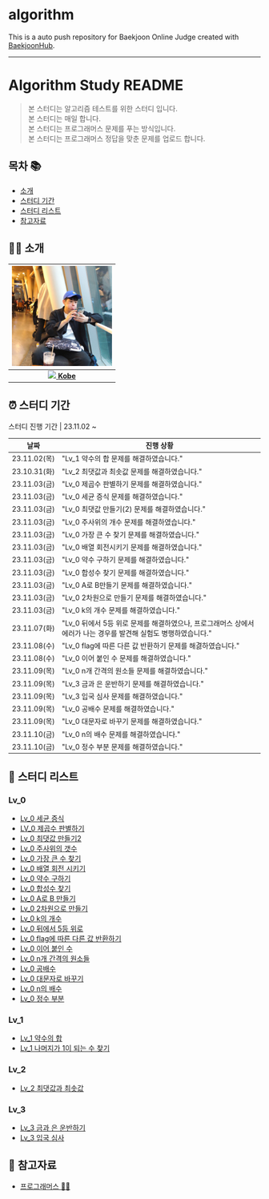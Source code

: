 # algorithm
This is a auto push repository for Baekjoon Online Judge created with [BaekjoonHub](https://github.com/BaekjoonHub/BaekjoonHub).

---
# Algorithm Study README

> 본 스터디는 알고리즘 테스트를 위한 스터디 입니다.</br>
> 본 스터디는 매일 합니다.</br>
> 본 스터디는 프로그래머스 문제를 푸는 방식입니다.</br>
> 본 스터디는 프로그래머스 정답을 맞춘 문제를 업로드 합니다.</br>

## 목차 📚

- [소개](#-소개)
- [스터디 기간](#-스터디-기간)
- [스터디 리스트](#-스터디-리스트)
- [참고자료](#-참고자료)

## 🧑‍💻 소개
| <img src="https://github.com/devKobe24/BranchTest/blob/main/IMG_5424.JPG?raw=true" width="200" height="200"/> |
| :-: |
| [<img src="https://hackmd.io/_uploads/SJEQuLsEh.png" width="20"/> **Kobe**](https://github.com/devKobe24) |

## ⏰ 스터디 기간
스터디 진행 기간 | 23.11.02 ~

| 날짜 | 진행 상황 | 
| -------- | -------- |
| 23.11.02(목)     | "Lv_1 약수의 합 문제를 해결하였습니다."|
| 23.10.31(화)     | "Lv_2 최댓값과 최솟값 문제를 해결하였습니다."|
| 23.11.03(금)     | "Lv_0 제곱수 판별하기 문제를 해결하였습니다."|
| 23.11.03(금)     | "Lv_0 세균 증식 문제를 해결하였습니다."|
| 23.11.03(금)     | "Lv_0 최댓값 만들기(2) 문제를 해결하였습니다."|
| 23.11.03(금)     | "Lv_0 주사위의 개수 문제를 해결하였습니다."|
| 23.11.03(금)     | "Lv_0 가장 큰 수 찾기 문제를 해결하였습니다."|
| 23.11.03(금)     | "Lv_0 배열 회전시키기 문제를 해결하였습니다."|
| 23.11.03(금)     | "Lv_0 약수 구하기 문제를 해결하였습니다."|
| 23.11.03(금)     | "Lv_0 합성수 찾기 문제를 해결하였습니다."|
| 23.11.03(금)     | "Lv_0 A로 B만들기 문제를 해결하였습니다."|
| 23.11.03(금)     | "Lv_0 2차원으로 만들기 문제를 해결하였습니다."|
| 23.11.03(금)     | "Lv_0 k의 개수 문제를 해결하였습니다."|
| 23.11.07(화)     | "Lv_0 뒤에서 5등 위로 문제를 해결하였으나, 프로그래머스 상에서 에러가 나는 경우를 발견해 실험도 병행하였습니다." |
| 23.11.08(수)     | "Lv_0 flag에 따른 다른 값 반환하기 문제를 해겷하였습니다." |
| 23.11.08(수)     | "Lv_0 이어 붙인 수 문제를 해결하였습니다." |
| 23.11.09(목)     | "Lv_0 n개 간격의 원소들 문제를 해결하였습니다." |
| 23.11.09(목)     | "Lv_3 금과 은 운반하기 문제를 해결하였습니다." |
| 23.11.09(목)     | "Lv_3 입국 심사 문제를 해결하였습니다." |
| 23.11.09(목)     | "Lv_0 공배수 문제를 해결하였습니다." |
| 23.11.09(목)     | "Lv_0 대문자로 바꾸기 문제를 해결하였습니다." |
| 23.11.10(금)     | "Lv_0 n의 배수 문제를 해결하였습니다." |
| 23.11.10(금)     | "Lv_0 정수 부분 문제를 해결하였습니다." |

## 📖 스터디 리스트
### Lv_0
- [Lv_0 세균 증식](https://github.com/devKobe24/algorithm/tree/main/%ED%94%84%EB%A1%9C%EA%B7%B8%EB%9E%98%EB%A8%B8%EC%8A%A4/unrated/120910.%E2%80%85%EC%84%B8%EA%B7%A0%E2%80%85%EC%A6%9D%EC%8B%9D)
- [LV_0 제곱수 판별하기](https://github.com/devKobe24/algorithm/tree/main/%ED%94%84%EB%A1%9C%EA%B7%B8%EB%9E%98%EB%A8%B8%EC%8A%A4/unrated/120909.%E2%80%85%EC%A0%9C%EA%B3%B1%EC%88%98%E2%80%85%ED%8C%90%EB%B3%84%ED%95%98%EA%B8%B0)
- [Lv_0 최댓값 만들기2](https://github.com/devKobe24/algorithm/tree/main/%ED%94%84%EB%A1%9C%EA%B7%B8%EB%9E%98%EB%A8%B8%EC%8A%A4/unrated/120862.%E2%80%85%EC%B5%9C%EB%8C%93%EA%B0%92%E2%80%85%EB%A7%8C%EB%93%A4%EA%B8%B0%E2%80%85%EF%BC%882%EF%BC%89)
- [Lv_0 주사위의 갯수](https://github.com/devKobe24/algorithm/tree/main/%ED%94%84%EB%A1%9C%EA%B7%B8%EB%9E%98%EB%A8%B8%EC%8A%A4/unrated/120845.%E2%80%85%EC%A3%BC%EC%82%AC%EC%9C%84%EC%9D%98%E2%80%85%EA%B0%9C%EC%88%98)
- [Lv_0 가장 큰 수 찾기](https://github.com/devKobe24/algorithm/tree/main/%ED%94%84%EB%A1%9C%EA%B7%B8%EB%9E%98%EB%A8%B8%EC%8A%A4/unrated/120899.%E2%80%85%EA%B0%80%EC%9E%A5%E2%80%85%ED%81%B0%E2%80%85%EC%88%98%E2%80%85%EC%B0%BE%EA%B8%B0)
- [Lv_0 배열 회전 시키기](https://github.com/devKobe24/algorithm/tree/main/%ED%94%84%EB%A1%9C%EA%B7%B8%EB%9E%98%EB%A8%B8%EC%8A%A4/unrated/120844.%E2%80%85%EB%B0%B0%EC%97%B4%E2%80%85%ED%9A%8C%EC%A0%84%EC%8B%9C%ED%82%A4%EA%B8%B0)
- [Lv_0 약수 구하기](https://github.com/devKobe24/algorithm/tree/main/%ED%94%84%EB%A1%9C%EA%B7%B8%EB%9E%98%EB%A8%B8%EC%8A%A4/unrated/120897.%E2%80%85%EC%95%BD%EC%88%98%E2%80%85%EA%B5%AC%ED%95%98%EA%B8%B0)
- [Lv_0 합성수 찾기](https://github.com/devKobe24/algorithm/tree/main/%ED%94%84%EB%A1%9C%EA%B7%B8%EB%9E%98%EB%A8%B8%EC%8A%A4/unrated/120846.%E2%80%85%ED%95%A9%EC%84%B1%EC%88%98%E2%80%85%EC%B0%BE%EA%B8%B0)
- [Lv_0 A로 B 만들기](https://github.com/devKobe24/algorithm/tree/main/%ED%94%84%EB%A1%9C%EA%B7%B8%EB%9E%98%EB%A8%B8%EC%8A%A4/unrated/120886.%E2%80%85A%EB%A1%9C%E2%80%85B%E2%80%85%EB%A7%8C%EB%93%A4%EA%B8%B0)
- [Lv_0 2차원으로 만들기](https://github.com/devKobe24/algorithm/tree/main/%ED%94%84%EB%A1%9C%EA%B7%B8%EB%9E%98%EB%A8%B8%EC%8A%A4/unrated/120842.%E2%80%852%EC%B0%A8%EC%9B%90%EC%9C%BC%EB%A1%9C%E2%80%85%EB%A7%8C%EB%93%A4%EA%B8%B0)
- [Lv_0 k의 개수](https://github.com/devKobe24/algorithm/tree/main/%ED%94%84%EB%A1%9C%EA%B7%B8%EB%9E%98%EB%A8%B8%EC%8A%A4/unrated/120887.%E2%80%85k%EC%9D%98%E2%80%85%EA%B0%9C%EC%88%98)
- [Lv_0 뒤에서 5등 위로](https://github.com/devKobe24/algorithm/tree/main/%ED%94%84%EB%A1%9C%EA%B7%B8%EB%9E%98%EB%A8%B8%EC%8A%A4/unrated/181852.%E2%80%85%EB%92%A4%EC%97%90%EC%84%9C%E2%80%855%EB%93%B1%E2%80%85%EC%9C%84%EB%A1%9C)
- [Lv_0 flag에 따른 다른 값 반환하기](https://github.com/devKobe24/algorithm/tree/main/%ED%94%84%EB%A1%9C%EA%B7%B8%EB%9E%98%EB%A8%B8%EC%8A%A4/unrated/181933.%E2%80%85flag%EC%97%90%E2%80%85%EB%94%B0%EB%9D%BC%E2%80%85%EB%8B%A4%EB%A5%B8%E2%80%85%EA%B0%92%E2%80%85%EB%B0%98%ED%99%98%ED%95%98%EA%B8%B0)
- [Lv_0 이어 붙인 수](https://github.com/devKobe24/algorithm/tree/main/%ED%94%84%EB%A1%9C%EA%B7%B8%EB%9E%98%EB%A8%B8%EC%8A%A4/unrated/181928.%E2%80%85%EC%9D%B4%EC%96%B4%E2%80%85%EB%B6%99%EC%9D%B8%E2%80%85%EC%88%98)
- [Lv_0 n개 간격의 원소들](https://github.com/devKobe24/algorithm/tree/main/%ED%94%84%EB%A1%9C%EA%B7%B8%EB%9E%98%EB%A8%B8%EC%8A%A4/unrated/181888.%E2%80%85n%EA%B0%9C%E2%80%85%EA%B0%84%EA%B2%A9%EC%9D%98%E2%80%85%EC%9B%90%EC%86%8C%EB%93%A4)
- [Lv_0 공배수](https://github.com/devKobe24/algorithm/tree/main/%ED%94%84%EB%A1%9C%EA%B7%B8%EB%9E%98%EB%A8%B8%EC%8A%A4/unrated/181936.%E2%80%85%EA%B3%B5%EB%B0%B0%EC%88%98)
- [Lv_0 대문자로 바꾸기](https://github.com/devKobe24/algorithm/tree/main/%ED%94%84%EB%A1%9C%EA%B7%B8%EB%9E%98%EB%A8%B8%EC%8A%A4/unrated/181877.%E2%80%85%EB%8C%80%EB%AC%B8%EC%9E%90%EB%A1%9C%E2%80%85%EB%B0%94%EA%BE%B8%EA%B8%B0)
- [Lv_0 n의 배수](https://github.com/devKobe24/algorithm/tree/main/%ED%94%84%EB%A1%9C%EA%B7%B8%EB%9E%98%EB%A8%B8%EC%8A%A4/unrated/181937.%E2%80%85n%EC%9D%98%E2%80%85%EB%B0%B0%EC%88%98)
- [Lv_0 정수 부분](https://github.com/devKobe24/algorithm/tree/main/%ED%94%84%EB%A1%9C%EA%B7%B8%EB%9E%98%EB%A8%B8%EC%8A%A4/unrated/181850.%E2%80%85%EC%A0%95%EC%88%98%E2%80%85%EB%B6%80%EB%B6%84)

### Lv_1
- [Lv_1 약수의 합](https://github.com/devKobe24/algorithm/tree/main/%ED%94%84%EB%A1%9C%EA%B7%B8%EB%9E%98%EB%A8%B8%EC%8A%A4/1/12928.%E2%80%85%EC%95%BD%EC%88%98%EC%9D%98%E2%80%85%ED%95%A9)
- [Lv_1 나머지가 1이 되는 수 찾기](https://github.com/devKobe24/algorithm/tree/main/%ED%94%84%EB%A1%9C%EA%B7%B8%EB%9E%98%EB%A8%B8%EC%8A%A4/1/87389.%E2%80%85%EB%82%98%EB%A8%B8%EC%A7%80%EA%B0%80%E2%80%851%EC%9D%B4%E2%80%85%EB%90%98%EB%8A%94%E2%80%85%EC%88%98%E2%80%85%EC%B0%BE%EA%B8%B0)

### Lv_2
- [Lv_2 최댓값과 최솟값](https://github.com/devKobe24/algorithm/tree/main/%ED%94%84%EB%A1%9C%EA%B7%B8%EB%9E%98%EB%A8%B8%EC%8A%A4/2/12939.%E2%80%85%EC%B5%9C%EB%8C%93%EA%B0%92%EA%B3%BC%E2%80%85%EC%B5%9C%EC%86%9F%EA%B0%92)

### Lv_3
- [Lv_3 금과 은 운반하기](https://github.com/devKobe24/algorithm/tree/main/%ED%94%84%EB%A1%9C%EA%B7%B8%EB%9E%98%EB%A8%B8%EC%8A%A4/3/86053.%E2%80%85%EA%B8%88%EA%B3%BC%E2%80%85%EC%9D%80%E2%80%85%EC%9A%B4%EB%B0%98%ED%95%98%EA%B8%B0)
- [Lv_3 입국 심사](https://github.com/devKobe24/algorithm/tree/main/%ED%94%84%EB%A1%9C%EA%B7%B8%EB%9E%98%EB%A8%B8%EC%8A%A4/3/43238.%E2%80%85%EC%9E%85%EA%B5%AD%EC%8B%AC%EC%82%AC)

## 📑 참고자료
- [프로그래머스 🧑‍💻](https://programmers.co.kr/)

